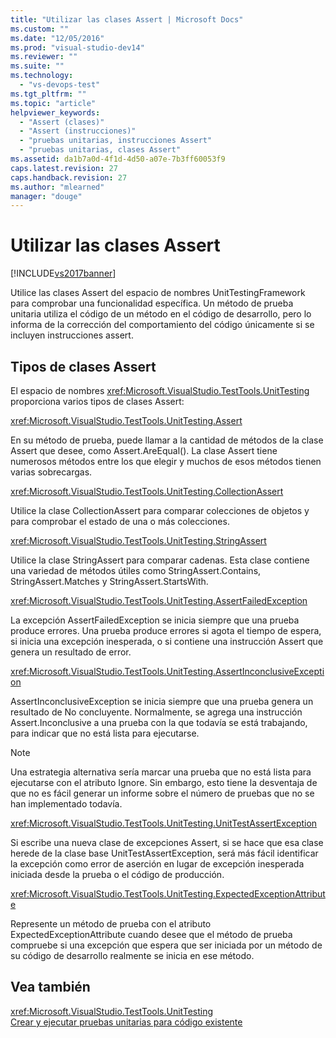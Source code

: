 ```yaml
---
title: "Utilizar las clases Assert | Microsoft Docs"
ms.custom: ""
ms.date: "12/05/2016"
ms.prod: "visual-studio-dev14"
ms.reviewer: ""
ms.suite: ""
ms.technology: 
  - "vs-devops-test"
ms.tgt_pltfrm: ""
ms.topic: "article"
helpviewer_keywords: 
  - "Assert (clases)"
  - "Assert (instrucciones)"
  - "pruebas unitarias, instrucciones Assert"
  - "pruebas unitarias, clases Assert"
ms.assetid: da1b7a0d-4f1d-4d50-a07e-7b3ff60053f9
caps.latest.revision: 27
caps.handback.revision: 27
ms.author: "mlearned"
manager: "douge"
---
```

# Utilizar las clases Assert
[!INCLUDE[vs2017banner](../code-quality/includes/vs2017banner.md)]

Utilice las clases Assert del espacio de nombres UnitTestingFramework para comprobar una funcionalidad específica.  Un método de prueba unitaria utiliza el código de un método en el código de desarrollo, pero lo informa de la corrección del comportamiento del código únicamente si se incluyen instrucciones assert.  
  
## Tipos de clases Assert  
 El espacio de nombres <xref:Microsoft.VisualStudio.TestTools.UnitTesting> proporciona varios tipos de clases Assert:  
  
 <xref:Microsoft.VisualStudio.TestTools.UnitTesting.Assert>  
  
 En su método de prueba, puede llamar a la cantidad de métodos de la clase Assert que desee, como Assert.AreEqual\(\).  La clase Assert tiene numerosos métodos entre los que elegir y muchos de esos métodos tienen varias sobrecargas.  
  
 <xref:Microsoft.VisualStudio.TestTools.UnitTesting.CollectionAssert>  
  
 Utilice la clase CollectionAssert para comparar colecciones de objetos y para comprobar el estado de una o más colecciones.  
  
 <xref:Microsoft.VisualStudio.TestTools.UnitTesting.StringAssert>  
  
 Utilice la clase StringAssert para comparar cadenas.  Esta clase contiene una variedad de métodos útiles como StringAssert.Contains, StringAssert.Matches y StringAssert.StartsWith.  
  
 <xref:Microsoft.VisualStudio.TestTools.UnitTesting.AssertFailedException>  
  
 La excepción AssertFailedException se inicia siempre que una prueba produce errores.  Una prueba produce errores si agota el tiempo de espera, si inicia una excepción inesperada, o si contiene una instrucción Assert que genera un resultado de error.  
  
 <xref:Microsoft.VisualStudio.TestTools.UnitTesting.AssertInconclusiveException>  
  
 AssertInconclusiveException se inicia siempre que una prueba genera un resultado de No concluyente.  Normalmente, se agrega una instrucción Assert.Inconclusive a una prueba con la que todavía se está trabajando, para indicar que no está lista para ejecutarse.  
  
> [!NOTE]
>  Una estrategia alternativa sería marcar una prueba que no está lista para ejecutarse con el atributo Ignore.  Sin embargo, esto tiene la desventaja de que no es fácil generar un informe sobre el número de pruebas que no se han implementado todavía.  
  
 <xref:Microsoft.VisualStudio.TestTools.UnitTesting.UnitTestAssertException>  
  
 Si escribe una nueva clase de excepciones Assert, si se hace que esa clase herede de la clase base UnitTestAssertException, será más fácil identificar la excepción como error de aserción en lugar de excepción inesperada iniciada desde la prueba o el código de producción.  
  
 <xref:Microsoft.VisualStudio.TestTools.UnitTesting.ExpectedExceptionAttribute>  
  
 Represente un método de prueba con el atributo ExpectedExceptionAttribute cuando desee que el método de prueba compruebe si una excepción que espera que ser iniciada por un método de su código de desarrollo realmente se inicia en ese método.  
  
## Vea también  
 <xref:Microsoft.VisualStudio.TestTools.UnitTesting>   
 [Crear y ejecutar pruebas unitarias para código existente](http://msdn.microsoft.com/es-es/e8370b93-085b-41c9-8dec-655bd886f173)